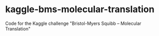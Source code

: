 # kaggle-bms-molecular-translation
Code for the Kaggle challenge "Bristol-Myers Squibb – Molecular Translation"
